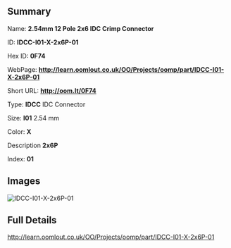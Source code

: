 

## Summary
 
Name: __2.54mm 12 Pole 2x6 IDC Crimp Connector__

ID: __IDCC-I01-X-2x6P-01__

Hex ID: __0F74__

WebPage: __http://learn.oomlout.co.uk/OO/Projects/oomp/part/IDCC-I01-X-2x6P-01__

Short URL: __http://oom.lt/0F74__


Type: __IDCC__ IDC Connector 

Size: __I01__ 2.54 mm 

Color: __X__  

Description __2x6P__  

Index: __01__


## Images
![IDCC-I01-X-2x6P-01](http://oomlout.com/oomp-gen/parts/IDCC-I01-X-2x6P-01/IDCC-I01-X-2x6P-01_420.jpg)



## Full Details

 http://learn.oomlout.co.uk/OO/Projects/oomp/part/IDCC-I01-X-2x6P-01














